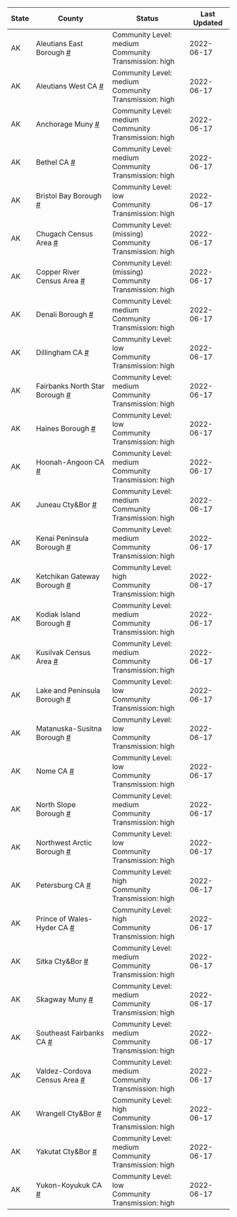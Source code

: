 State | County | Status | Last Updated
--- | --- | --- | --- 
AK | Aleutians East Borough <a href="#aleutians_east_borough">#</a> | <a name="aleutians_east_borough"></a>Community Level: medium<br/>Community Transmission: high | 2022-06-17
AK | Aleutians West CA <a href="#aleutians_west_ca">#</a> | <a name="aleutians_west_ca"></a>Community Level: medium<br/>Community Transmission: high | 2022-06-17
AK | Anchorage Muny <a href="#anchorage_muny">#</a> | <a name="anchorage_muny"></a>Community Level: medium<br/>Community Transmission: high | 2022-06-17
AK | Bethel CA <a href="#bethel_ca">#</a> | <a name="bethel_ca"></a>Community Level: medium<br/>Community Transmission: high | 2022-06-17
AK | Bristol Bay Borough <a href="#bristol_bay_borough">#</a> | <a name="bristol_bay_borough"></a>Community Level: low<br/>Community Transmission: high | 2022-06-17
AK | Chugach Census Area <a href="#chugach_census_area">#</a> | <a name="chugach_census_area"></a>Community Level: (missing)<br/>Community Transmission: high | 2022-06-17
AK | Copper River Census Area <a href="#copper_river_census_area">#</a> | <a name="copper_river_census_area"></a>Community Level: (missing)<br/>Community Transmission: high | 2022-06-17
AK | Denali Borough <a href="#denali_borough">#</a> | <a name="denali_borough"></a>Community Level: medium<br/>Community Transmission: high | 2022-06-17
AK | Dillingham CA <a href="#dillingham_ca">#</a> | <a name="dillingham_ca"></a>Community Level: low<br/>Community Transmission: high | 2022-06-17
AK | Fairbanks North Star Borough <a href="#fairbanks_north_star_borough">#</a> | <a name="fairbanks_north_star_borough"></a>Community Level: medium<br/>Community Transmission: high | 2022-06-17
AK | Haines Borough <a href="#haines_borough">#</a> | <a name="haines_borough"></a>Community Level: low<br/>Community Transmission: high | 2022-06-17
AK | Hoonah-Angoon CA <a href="#hoonah-angoon_ca">#</a> | <a name="hoonah-angoon_ca"></a>Community Level: medium<br/>Community Transmission: high | 2022-06-17
AK | Juneau Cty&Bor <a href="#juneau_cty&bor">#</a> | <a name="juneau_cty&bor"></a>Community Level: medium<br/>Community Transmission: high | 2022-06-17
AK | Kenai Peninsula Borough <a href="#kenai_peninsula_borough">#</a> | <a name="kenai_peninsula_borough"></a>Community Level: medium<br/>Community Transmission: high | 2022-06-17
AK | Ketchikan Gateway Borough <a href="#ketchikan_gateway_borough">#</a> | <a name="ketchikan_gateway_borough"></a>Community Level: high<br/>Community Transmission: high | 2022-06-17
AK | Kodiak Island Borough <a href="#kodiak_island_borough">#</a> | <a name="kodiak_island_borough"></a>Community Level: medium<br/>Community Transmission: high | 2022-06-17
AK | Kusilvak Census Area <a href="#kusilvak_census_area">#</a> | <a name="kusilvak_census_area"></a>Community Level: medium<br/>Community Transmission: high | 2022-06-17
AK | Lake and Peninsula Borough <a href="#lake_and_peninsula_borough">#</a> | <a name="lake_and_peninsula_borough"></a>Community Level: low<br/>Community Transmission: high | 2022-06-17
AK | Matanuska-Susitna Borough <a href="#matanuska-susitna_borough">#</a> | <a name="matanuska-susitna_borough"></a>Community Level: low<br/>Community Transmission: high | 2022-06-17
AK | Nome CA <a href="#nome_ca">#</a> | <a name="nome_ca"></a>Community Level: low<br/>Community Transmission: high | 2022-06-17
AK | North Slope Borough <a href="#north_slope_borough">#</a> | <a name="north_slope_borough"></a>Community Level: medium<br/>Community Transmission: high | 2022-06-17
AK | Northwest Arctic Borough <a href="#northwest_arctic_borough">#</a> | <a name="northwest_arctic_borough"></a>Community Level: low<br/>Community Transmission: high | 2022-06-17
AK | Petersburg CA <a href="#petersburg_ca">#</a> | <a name="petersburg_ca"></a>Community Level: high<br/>Community Transmission: high | 2022-06-17
AK | Prince of Wales-Hyder CA <a href="#prince_of_wales-hyder_ca">#</a> | <a name="prince_of_wales-hyder_ca"></a>Community Level: high<br/>Community Transmission: high | 2022-06-17
AK | Sitka Cty&Bor <a href="#sitka_cty&bor">#</a> | <a name="sitka_cty&bor"></a>Community Level: medium<br/>Community Transmission: high | 2022-06-17
AK | Skagway Muny <a href="#skagway_muny">#</a> | <a name="skagway_muny"></a>Community Level: medium<br/>Community Transmission: high | 2022-06-17
AK | Southeast Fairbanks CA <a href="#southeast_fairbanks_ca">#</a> | <a name="southeast_fairbanks_ca"></a>Community Level: medium<br/>Community Transmission: high | 2022-06-17
AK | Valdez-Cordova Census Area <a href="#valdez-cordova_census_area">#</a> | <a name="valdez-cordova_census_area"></a>Community Level: medium<br/>Community Transmission: high | 2022-06-17
AK | Wrangell Cty&Bor <a href="#wrangell_cty&bor">#</a> | <a name="wrangell_cty&bor"></a>Community Level: high<br/>Community Transmission: high | 2022-06-17
AK | Yakutat Cty&Bor <a href="#yakutat_cty&bor">#</a> | <a name="yakutat_cty&bor"></a>Community Level: medium<br/>Community Transmission: high | 2022-06-17
AK | Yukon-Koyukuk CA <a href="#yukon-koyukuk_ca">#</a> | <a name="yukon-koyukuk_ca"></a>Community Level: low<br/>Community Transmission: high | 2022-06-17
